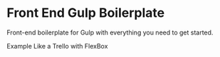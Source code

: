 Front End Gulp Boilerplate
==========================

Front-end boilerplate for Gulp with everything you need to get started.

Example Like a Trello with FlexBox
